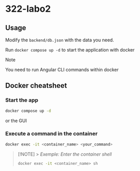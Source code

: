 # 322-labo2

## Usage

Modify the `backend/db.json` with the data you need.

Run `docker compose up -d` to start the application with docker

> [!NOTE]
> You need to run Angular CLI commands within docker

## Docker cheatsheet

### Start the app

```bash
docker compose up -d
```

or the GUI

### Execute a command in the container

```bash
docker exec -it <container_name> <your_command>
```

> [!NOTE] > _Exemple: Enter the container shell_
>
> ```bash
> docker exec -it <container_name> sh
> ```
